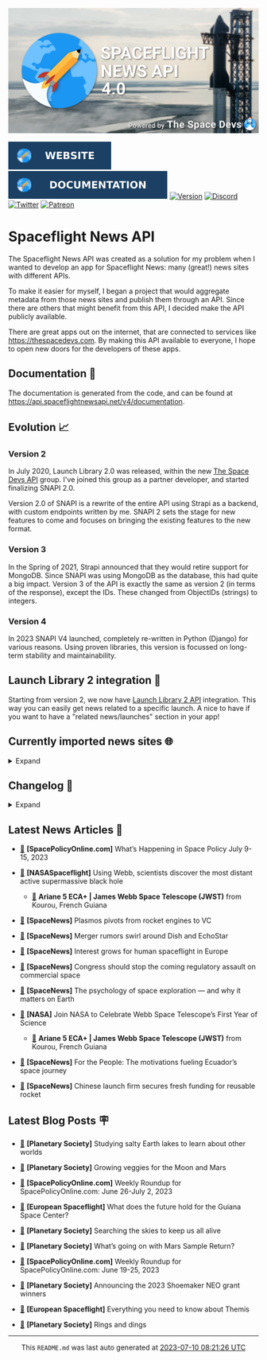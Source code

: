![Cover](https://raw.githubusercontent.com/TheSpaceDevs/spaceflightnewsapi/main/.github/profile/assets/snapi_poster.png)

[![Website](https://raw.githubusercontent.com/TheSpaceDevs/spaceflightnewsapi/main/.github/profile/assets/badge_snapi_website.svg)](https://spaceflightnewsapi.net/)
[![Documentation](https://raw.githubusercontent.com/TheSpaceDevs/spaceflightnewsapi/main/.github/profile/assets/badge_snapi_doc.svg)](https://api.spaceflightnewsapi.net/v4/docs)
[![Version](https://img.shields.io/github/v/release/TheSpaceDevs/spaceflightnewsapi?style=for-the-badge)](https://github.com/TheSpaceDevs/spaceflightnewsapi/releases/tag/v4.0.3)
[![Discord](https://img.shields.io/badge/Discord-%237289DA.svg?style=for-the-badge&logo=discord&logoColor=white)](https://discord.gg/p7ntkNA)
[![Twitter](https://img.shields.io/badge/Twitter-%231DA1F2.svg?style=for-the-badge&logo=Twitter&logoColor=white)](https://twitter.com/the_snapi)
[![Patreon](https://img.shields.io/badge/Patreon-F96854?style=for-the-badge&logo=patreon&logoColor=white)](https://www.patreon.com/TheSpaceDevs)

# Spaceflight News API

The Spaceflight News API was created as a solution for my problem when I wanted to develop an app for Spaceflight News: many (great!) news sites with different APIs.

To make it easier for myself, I began a project that would aggregate metadata from those news sites and publish them through an API. Since there are others that might benefit from this API, I decided make the API publicly available.

There are great apps out on the internet, that are connected to services like <https://thespacedevs.com>. By making this API available to everyone, I hope to open new doors for the developers of these apps.

## Documentation 📖

The documentation is generated from the code, and can be found at <https://api.spaceflightnewsapi.net/v4/documentation>.

## Evolution 📈

### Version 2

In July 2020, Launch Library 2.0 was released, within the new <a href="https://thespacedevs.com">The Space Devs API</a> group. I've joined this group as a partner developer, and started finalizing SNAPI 2.0.

Version 2.0 of SNAPI is a rewrite of the entire API using Strapi as a backend, with custom endpoints written by me.
SNAPI 2 sets the stage for new features to come and focuses on bringing the existing features to the new format.

### Version 3

In the Spring of 2021, Strapi announced that they would retire support for MongoDB. Since SNAPI was using MongoDB as the database, this had quite a big impact.
Version 3 of the API is exactly the same as version 2 (in terms of the response), except the IDs. These changed from ObjectIDs (strings) to integers.

### Version 4
In 2023 SNAPI V4 launched, completely re-written in Python (Django) for various reasons.
Using proven libraries, this version is focussed on long-term stability and maintainability.

## Launch Library 2 integration 🚀

Starting from version 2, we now have <a href="https://thespacedevs.com/llapi">Launch Library 2 API</a> integration. This way you can easily get news related to a specific launch.
A nice to have if you want to have a "related news/launches" section in your app!

## Currently imported news sites 🌐

<details>
<summary>Expand</summary>

- AmericaSpace
- Arstechnica
- Blue Origin
- CNBC
- ESA
- ElonX
- Euronews
- European Spaceflight
- Jet Propulsion Laboratory
- NASA
- NASASpaceflight
- National Geographic
- National Space Society
- Phys
- Planetary Society
- Reuters
- Space.com
- SpaceFlight Insider
- SpaceNews
- SpacePolicyOnline.com
- SpaceX
- Spaceflight Now
- SyFy
- TechCrunch
- Teslarati
- The Drive
- The Japan Times
- The Launch Pad
- The National
- The New York Times
- The Space Devs
- The Space Review
- The Verge
- The Wall Street Journal
- United Launch Alliance
- Virgin Galactic


</details>

## Changelog 📝
<details>
<summary>Expand</summary>

# V4.0.0

- Rewritten in Python and Django.

# V3.4.0

- Package updates
- Sentry fixes

# V3.0.0

- Package updates

### V3.2.0

- Various Sentry issues fixed

### V3.1.0

- Strapi updates
- Sentry updates
- Admin interface updates

### V3.0.0

- Switch to use Postgres as database

### V2.3.0

- The lost "article per (LL2) event" endpoint is back
- Changed the G4L logo on the site
- Added Sentry again, via the new Strapi plugin
- Changed from amqplib to amqp-connection-manager
- Updated to Strapi 3.5.3

### v2.2.0

- Dependency updates
- Code cleanup
- Admin side of things

### v2.1.0

- Backend changes on how new content is processed
- Package updates

### v2.0.0

- Complete rewrite of the app, focusing on existing features

</details>



## Latest News Articles 📰
- <a href="https://spacepolicyonline.com/news/whats-happening-in-space-policy-july-9-15-2023/" >🔗</a> **[SpacePolicyOnline.com]** What’s Happening in Space Policy July 9-15, 2023


- <a href="https://www.nasaspaceflight.com/2023/07/webb-ceers1019/" >🔗</a> **[NASASpaceflight]** Using Webb, scientists discover the most distant active supermassive black hole


  - <a href="https://go4liftoff.com/launch/id/d0fa4bb2-80ea-4808-af08-7785dde53bf6" >🚀</a> **Ariane 5 ECA+ | James Webb Space Telescope (JWST)** from Kourou, French Guiana



- <a href="https://spacenews.com/plasmos-pivots-from-rocket-engines-to-vc/" >🔗</a> **[SpaceNews]** Plasmos pivots from rocket engines to VC


- <a href="https://spacenews.com/merger-rumors-swirl-around-dish-and-echostar/" >🔗</a> **[SpaceNews]** Merger rumors swirl around Dish and EchoStar


- <a href="https://spacenews.com/interest-grows-for-human-spaceflight-in-europe/" >🔗</a> **[SpaceNews]** Interest grows for human spaceflight in Europe


- <a href="https://spacenews.com/congress-should-stop-the-coming-regulatory-assault-on-commercial-space/" >🔗</a> **[SpaceNews]** Congress should stop the coming regulatory assault on commercial space


- <a href="https://spacenews.com/the-psychology-of-space-exploration-and-why-it-matters-on-earth/" >🔗</a> **[SpaceNews]** The psychology of space exploration — and why it matters on Earth


- <a href="http://www.nasa.gov/press-release/join-nasa-to-celebrate-webb-space-telescope-s-first-year-of-science" >🔗</a> **[NASA]** Join NASA to Celebrate Webb Space Telescope’s First Year of Science


  - <a href="https://go4liftoff.com/launch/id/d0fa4bb2-80ea-4808-af08-7785dde53bf6" >🚀</a> **Ariane 5 ECA+ | James Webb Space Telescope (JWST)** from Kourou, French Guiana



- <a href="https://spacenews.com/for-the-people-the-motivations-fueling-ecuadors-space-journey/" >🔗</a> **[SpaceNews]** For the People: The motivations fueling Ecuador’s space journey


- <a href="https://spacenews.com/chinese-launch-firm-secures-fresh-funding-for-reusable-rocket/" >🔗</a> **[SpaceNews]** Chinese launch firm secures fresh funding for reusable rocket




## Latest Blog Posts 🪧

- <a href="https://www.planetary.org/sci-tech/studying-salty-earth-lakes" >🔗</a> **[Planetary Society]** Studying salty Earth lakes to learn about other worlds


- <a href="https://www.planetary.org/sci-tech/growing-veggies-moon-mars" >🔗</a> **[Planetary Society]** Growing veggies for the Moon and Mars


- <a href="https://spacepolicyonline.com/news/weekly-roundup-for-spacepolicyonline-com-june-26-july-2-2023/" >🔗</a> **[SpacePolicyOnline.com]** Weekly Roundup for SpacePolicyOnline.com: June 26-July 2, 2023


- <a href="https://europeanspaceflight.substack.com/p/what-does-the-future-hold-for-the" >🔗</a> **[European Spaceflight]** What does the future hold for the Guiana Space Center?


- <a href="https://www.planetary.org/the-downlink/searching-the-skies-to-keep-us-all-alive" >🔗</a> **[Planetary Society]** Searching the skies to keep us all alive


- <a href="https://www.planetary.org/articles/whats-going-on-with-mars-sample-return" >🔗</a> **[Planetary Society]** What’s going on with Mars Sample Return?


- <a href="https://spacepolicyonline.com/news/weekly-roundup-for-spacepolicyonline-com-june-19-25-2023/" >🔗</a> **[SpacePolicyOnline.com]** Weekly Roundup for SpacePolicyOnline.com: June 19-25, 2023


- <a href="https://www.planetary.org/articles/announcing-the-2023-shoemaker-neo-grant-winners" >🔗</a> **[Planetary Society]** Announcing the 2023 Shoemaker NEO grant winners


- <a href="https://europeanspaceflight.substack.com/p/everything-you-need-to-know-about-ddb" >🔗</a> **[European Spaceflight]** Everything you need to know about Themis


- <a href="https://www.planetary.org/the-downlink/rings-and-dings" >🔗</a> **[Planetary Society]** Rings and dings




<hr>
  <div align="center">
  This <code>README.md</code> was last auto generated at <a href="https://www.timeanddate.com/worldclock/fixedtime.html?iso=20230710T082126">2023-07-10 08:21:26 UTC</a>
  <br>
</div>
